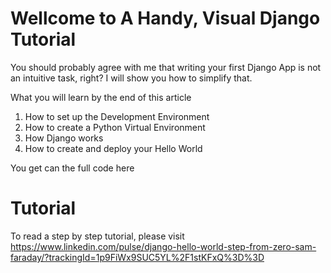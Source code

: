 # Wellcome to A Handy, Visual Django Tutorial

You should probably agree with me that writing your first Django App is not an intuitive task, right? I will show you how to simplify that.

What you will learn by the end of this article
1. How to set up the Development Environment
2. How to create a Python Virtual Environment
3. How Django works
4. How to create and deploy your Hello World

You get can the full code here

# Tutorial
To read a step by step tutorial, please visit https://www.linkedin.com/pulse/django-hello-world-step-from-zero-sam-faraday/?trackingId=1p9FiWx9SUC5YL%2F1stKFxQ%3D%3D
